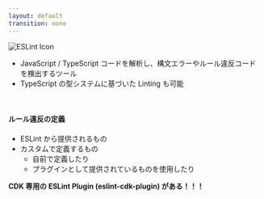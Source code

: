 ```yaml
---
layout: default
transition: none
---
```


<style scoped>
</style>

<section-title title="ESLint とは？">
  <img src="/eslint.png" class="w-15 h-15 mr-3 my-5" alt="ESLint  Icon" />
</section-title>

<div class="_bullet">

- JavaScript / TypeScript コードを解析し、構文エラーや<span v-mark="{at: 1, color: 'red'}">ルール違反</span>コードを検出するツール
- TypeScript の型システムに基づいた Linting も可能

</div>

<div class="_bullet" v-click="1">

<br class="mt-4" />

#### ルール違反の定義

<v-clicks>

- ESLint から提供されるもの
- カスタムで定義するもの
  - 自前で定義したり
  - <span v-mark="{at: 3, color: 'blue'}">プラグインとして提供されているもの</span>を使用したり

</v-clicks>

<div class="_bullet text-center mt-2 text-xl" v-click="3">

**CDK 専用の ESLint Plugin (eslint-cdk-plugin) がある！！！**

</div>

</div>

<!--
ESLintとは、JavaScript や TypeScript コードを解析し、構文エラーやルール違反コードを検出するツールです。  

[click] このルール違反の定義は ESLint から提供されるので、そちらを使うこともできますし、
[click] ユースケースに応じてカスタムで定義することも可能です。  
このカスタムのルールは、自前でルールを定義することもできますし、OSS として公開されている ESLint プラグインを使用することもできます

[click] 実は、CDK に特化した ESLint プラグインもあって、こちらを使用することで、CDK におけるセオリーやベストプラクティスを検出したり、自動適用することができます。

そのため、ここからは、そのプラグインの利用方法や、プラグインを利用することで検出するセオリーやベストプラクティスの一部を紹介したいと思います！
-->
